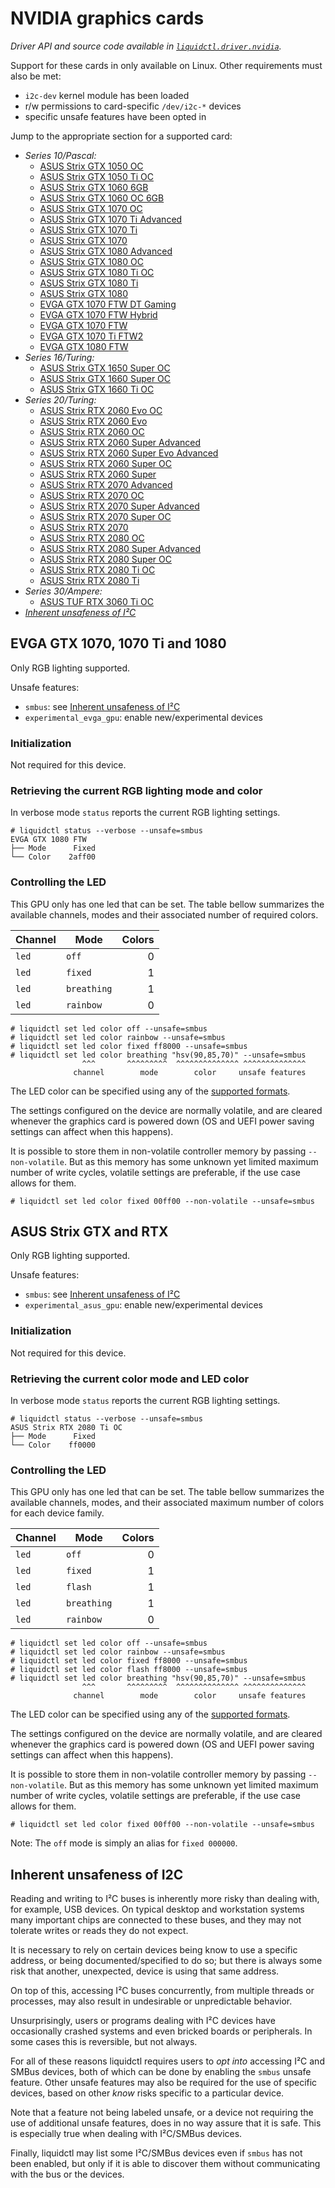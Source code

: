 # NVIDIA graphics cards
_Driver API and source code available in [`liquidctl.driver.nvidia`](../liquidctl/driver/nvidia.py)._

Support for these cards in only available on Linux.  Other requirements must
also be met:

- `i2c-dev` kernel module has been loaded
- r/w permissions to card-specific `/dev/i2c-*` devices
- specific unsafe features have been opted in

Jump to the appropriate section for a supported card:

* _Series 10/Pascal:_
    - [ASUS Strix GTX 1050 OC][asus-gtx-rtx]
    - [ASUS Strix GTX 1050 Ti OC][asus-gtx-rtx]
    - [ASUS Strix GTX 1060 6GB][asus-gtx-rtx]
    - [ASUS Strix GTX 1060 OC 6GB][asus-gtx-rtx]
    - [ASUS Strix GTX 1070 OC][asus-gtx-rtx]
    - [ASUS Strix GTX 1070 Ti Advanced][asus-gtx-rtx]
    - [ASUS Strix GTX 1070 Ti][asus-gtx-rtx]
    - [ASUS Strix GTX 1070][asus-gtx-rtx]
    - [ASUS Strix GTX 1080 Advanced][asus-gtx-rtx]
    - [ASUS Strix GTX 1080 OC][asus-gtx-rtx]
    - [ASUS Strix GTX 1080 Ti OC][asus-gtx-rtx]
    - [ASUS Strix GTX 1080 Ti][asus-gtx-rtx]
    - [ASUS Strix GTX 1080][asus-gtx-rtx]
    - [EVGA GTX 1070 FTW DT Gaming][evga-gp104]
    - [EVGA GTX 1070 FTW Hybrid][evga-gp104]
    - [EVGA GTX 1070 FTW][evga-gp104]
    - [EVGA GTX 1070 Ti FTW2][evga-gp104]
    - [EVGA GTX 1080 FTW][evga-gp104]
* _Series 16/Turing:_
    - [ASUS Strix GTX 1650 Super OC][asus-gtx-rtx]
    - [ASUS Strix GTX 1660 Super OC][asus-gtx-rtx]
    - [ASUS Strix GTX 1660 Ti OC][asus-gtx-rtx]
* _Series 20/Turing:_
    - [ASUS Strix RTX 2060 Evo OC][asus-gtx-rtx]
    - [ASUS Strix RTX 2060 Evo][asus-gtx-rtx]
    - [ASUS Strix RTX 2060 OC][asus-gtx-rtx]
    - [ASUS Strix RTX 2060 Super Advanced][asus-gtx-rtx]
    - [ASUS Strix RTX 2060 Super Evo Advanced][asus-gtx-rtx]
    - [ASUS Strix RTX 2060 Super OC][asus-gtx-rtx]
    - [ASUS Strix RTX 2060 Super][asus-gtx-rtx]
    - [ASUS Strix RTX 2070 Advanced][asus-gtx-rtx]
    - [ASUS Strix RTX 2070 OC][asus-gtx-rtx]
    - [ASUS Strix RTX 2070 Super Advanced][asus-gtx-rtx]
    - [ASUS Strix RTX 2070 Super OC][asus-gtx-rtx]
    - [ASUS Strix RTX 2070][asus-gtx-rtx]
    - [ASUS Strix RTX 2080 OC][asus-gtx-rtx]
    - [ASUS Strix RTX 2080 Super Advanced][asus-gtx-rtx]
    - [ASUS Strix RTX 2080 Super OC][asus-gtx-rtx]
    - [ASUS Strix RTX 2080 Ti OC][asus-gtx-rtx]
    - [ASUS Strix RTX 2080 Ti][asus-gtx-rtx]
* _Series 30/Ampere:_
    - [ASUS TUF RTX 3060 Ti OC][asus-gtx-rtx]
* _[Inherent unsafeness of I²C]_


## EVGA GTX 1070, 1070 Ti and 1080
[evga-gp104]: #evga-gtx-1070-1070-ti-and-1080

Only RGB lighting supported.

Unsafe features:

- `smbus`: see [Inherent unsafeness of I²C]
- `experimental_evga_gpu`: enable new/experimental devices

### Initialization

Not required for this device.

### Retrieving the current RGB lighting mode and color

In verbose mode `status` reports the current RGB lighting settings.

```
# liquidctl status --verbose --unsafe=smbus
EVGA GTX 1080 FTW
├── Mode      Fixed
└── Color    2aff00
```

### Controlling the LED

This GPU only has one led that can be set.  The table bellow summarizes the
available channels, modes and their associated number of required colors.

| Channel    | Mode        | Colors |
| ---------- | ----------- | -----: |
| `led`      | `off`       |      0 |
| `led`      | `fixed`     |      1 |
| `led`      | `breathing` |      1 |
| `led`      | `rainbow`   |      0 |

```
# liquidctl set led color off --unsafe=smbus
# liquidctl set led color rainbow --unsafe=smbus
# liquidctl set led color fixed ff8000 --unsafe=smbus
# liquidctl set led color breathing "hsv(90,85,70)" --unsafe=smbus
                ^^^       ^^^^^^^^^  ^^^^^^^^^^^^^^ ^^^^^^^^^^^^^^
              channel        mode        color     unsafe features
```

The LED color can be specified using any of the
[supported formats](../README.md#supported-color-specification-formats).

The settings configured on the device are normally volatile, and are cleared
whenever the graphics card is powered down (OS and UEFI power saving settings
can affect when this happens).

It is possible to store them in non-volatile controller memory by
passing `--non-volatile`.  But as this memory has some unknown yet
limited maximum number of write cycles, volatile settings are
preferable, if the use case allows for them.

```
# liquidctl set led color fixed 00ff00 --non-volatile --unsafe=smbus
```

## ASUS Strix GTX and RTX
[asus-gtx-rtx]: #asus-strix-gtx-and-rtx

Only RGB lighting supported.

Unsafe features:

- `smbus`: see [Inherent unsafeness of I²C]
- `experimental_asus_gpu`: enable new/experimental devices

### Initialization

Not required for this device.

### Retrieving the current color mode and LED color

In verbose mode `status` reports the current RGB lighting settings.

```
# liquidctl status --verbose --unsafe=smbus
ASUS Strix RTX 2080 Ti OC
├── Mode      Fixed
└── Color    ff0000
```

### Controlling the LED

This GPU only has one led that can be set.  The table bellow summarizes the
available channels, modes, and their associated maximum number of colors for
each device family.

| Channel    | Mode          | Colors |
| ---------- | ------------- | -----: |
| `led`      | `off`         |      0 |
| `led`      | `fixed`       |      1 |
| `led`      | `flash`       |      1 |
| `led`      | `breathing`   |      1 |
| `led`      | `rainbow`     |      0 |

```
# liquidctl set led color off --unsafe=smbus
# liquidctl set led color rainbow --unsafe=smbus
# liquidctl set led color fixed ff8000 --unsafe=smbus
# liquidctl set led color flash ff8000 --unsafe=smbus
# liquidctl set led color breathing "hsv(90,85,70)" --unsafe=smbus
                ^^^       ^^^^^^^^^  ^^^^^^^^^^^^^^ ^^^^^^^^^^^^^^
              channel        mode        color     unsafe features
```

The LED color can be specified using any of the
[supported formats](../README.md#supported-color-specification-formats).

The settings configured on the device are normally volatile, and are cleared
whenever the graphics card is powered down (OS and UEFI power saving settings
can affect when this happens).

It is possible to store them in non-volatile controller memory by passing
`--non-volatile`.  But as this memory has some unknown yet limited maximum
number of write cycles, volatile settings are preferable, if the use case
allows for them.

```
# liquidctl set led color fixed 00ff00 --non-volatile --unsafe=smbus
```

Note: The `off` mode is simply an alias for `fixed 000000`.


## Inherent unsafeness of I2C
[Inherent unsafeness of I²C]: #inherent-unsafeness-of-i2c

Reading and writing to I²C buses is inherently more risky than dealing with,
for example, USB devices.  On typical desktop and workstation systems many
important chips are connected to these buses, and they may not tolerate writes
or reads they do not expect.

It is necessary to rely on certain devices being know to use a specific
address, or being documented/specified to do so; but there is always some risk
that another, unexpected, device is using that same address.

On top of this, accessing I²C buses concurrently, from multiple threads or
processes, may also result in undesirable or unpredictable behavior.

Unsurprisingly, users or programs dealing with I²C devices have occasionally
crashed systems and even bricked boards or peripherals.  In some cases this is
reversible, but not always.

For all of these reasons liquidctl requires users to *opt into* accessing I²C
and SMBus devices, both of which can be done by enabling the `smbus` unsafe
feature.  Other unsafe features may also be required for the use of specific
devices, based on other *know* risks specific to a particular device.

Note that a feature not being labeled unsafe, or a device not requiring the use
of additional unsafe features, does in no way assure that it is safe.  This is
especially true when dealing with I²C/SMBus devices.

Finally, liquidctl may list some I²C/SMBus devices even if `smbus` has not been
enabled, but only if it is able to discover them without communicating with the
bus or the devices.

